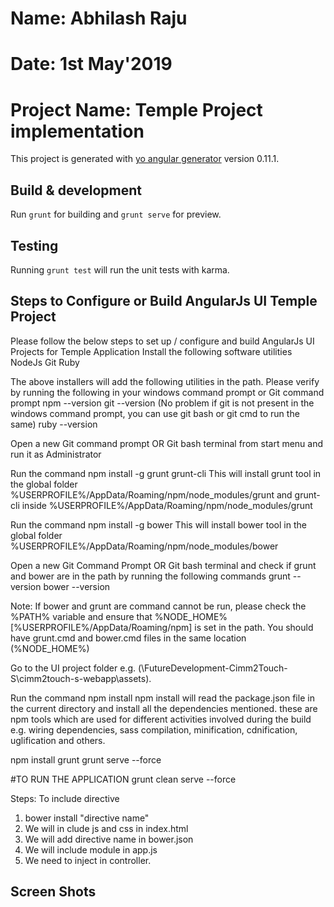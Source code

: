 # Name: Abhilash Raju
# Date: 1st May'2019
# Project Name: Temple Project implementation

This project is generated with [yo angular generator](https://github.com/yeoman/generator-angular)
version 0.11.1.

## Build & development

Run `grunt` for building and `grunt serve` for preview.

## Testing

Running `grunt test` will run the unit tests with karma.

## Steps to Configure or Build AngularJs UI Temple Project
Please follow the below steps to set up / configure and build AngularJs UI Projects for Temple Application
Install the following software utilities 
NodeJs
Git 
Ruby

The above installers will add the following utilities in the path. Please verify by running the following in your windows command prompt or Git command prompt
npm --version
git --version (No problem if git is not present in the windows command prompt, you can use git bash or git cmd  to run the same)
ruby --version

Open a new Git command prompt OR Git bash terminal from start menu and run it as Administrator

Run the command npm install -g grunt grunt-cli
This will install grunt tool in the global folder %USERPROFILE%/AppData/Roaming/npm/node_modules/grunt and grunt-cli inside %USERPROFILE%/AppData/Roaming/npm/node_modules/grunt

Run the command npm install -g bower
This will install bower tool in the global folder %USERPROFILE%/AppData/Roaming/npm/node_modules/bower

Open a new Git Command Prompt OR Git bash terminal and check if grunt and bower are in the path by running the following commands 
grunt --version
bower --version

Note: If bower and grunt are command cannot be run, please check the %PATH% variable and ensure that %NODE_HOME% [%USERPROFILE%/AppData/Roaming/npm] is set in the path. You should have grunt.cmd and bower.cmd files in the same location (%NODE_HOME%)

Go to the UI project folder e.g. (\FutureDevelopment-Cimm2Touch-S\cimm2touch-s-webapp\assets). 

Run the command npm install
npm install will read the package.json file in the current directory and install all the dependencies mentioned.
these are npm tools which are used for different activities involved during the build e.g. wiring dependencies, sass compilation, minification, cdnification, uglification and others.

npm install grunt
grunt serve --force

#TO RUN THE APPLICATION
grunt clean serve --force

Steps: To include directive

1. bower install "directive name"
2. We will in clude js and css in index.html
3. We will add directive name in bower.json
4. We will include module in app.js
5. We need to inject in controller.


## Screen Shots


